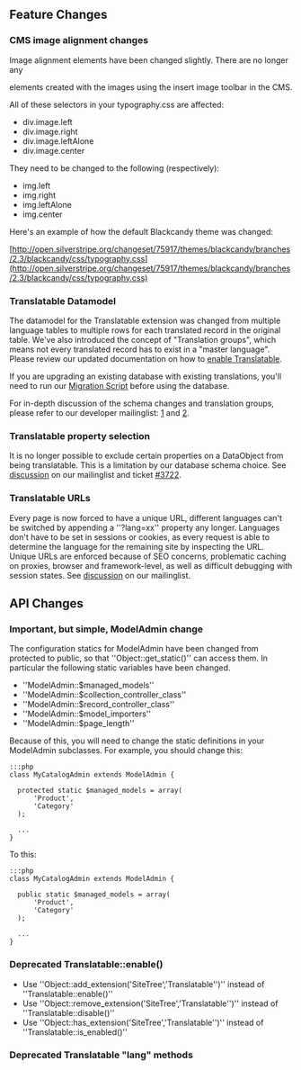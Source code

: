 ## Feature Changes

### CMS image alignment changes

Image alignment elements have been changed slightly. There are no longer any <DIV> elements created with the images
using the insert image toolbar in the CMS.

All of these selectors in your typography.css are affected:

*  div.image.left
*  div.image.right
*  div.image.leftAlone
*  div.image.center

They need to be changed to the following (respectively):

*  img.left
*  img.right
*  img.leftAlone
*  img.center

Here's an example of how the default Blackcandy theme was changed:

[http://open.silverstripe.org/changeset/75917/themes/blackcandy/branches/2.3/blackcandy/css/typography.css](http://open.silverstripe.org/changeset/75917/themes/blackcandy/branches/2.3/blackcandy/css/typography.css)

### Translatable Datamodel

The datamodel for the Translatable extension was changed from multiple language tables to multiple rows for each
translated record in the original table. We've also introduced the concept of "Translation groups", which means not
every translated record has to exist in a "master language". Please review our updated documentation on how to [enable
Translatable](http://doc.silverstripe.com/doku.php?id=multilingualcontent).

If you are upgrading an existing database with existing translations, you'll need to run our [Migration
Script](http://doc.silverstripe.com/doku.php?id=multilingualcontent#migrating_from_2.1_datamodel) before using the
database. 

For in-depth discussion of the schema changes and translation groups, please refer to our developer mailinglist:
[1](http://groups.google.com/group/silverstripe-dev/browse_thread/thread/91e26e1f78d3c1b4/bd276dd5bbc56283?lnk=gst&q=translatable#bd276dd5bbc56283)
and
[2](http://groups.google.com/group/silverstripe-dev/browse_thread/thread/575001296360a1cc/e3268963c6d8cef7?lnk=gst&q=translatable#e3268963c6d8cef7).

### Translatable property selection

It is no longer possible to exclude certain properties on a DataObject from being translatable. This is a limitation by
our database schema choice. See
[discussion](http://groups.google.com/group/silverstripe-dev/browse_thread/thread/2b3df26361d17119/be8f9f08a797bd43?lnk=gst&q=translatable#be8f9f08a797bd43)
on our mailinglist and ticket [#3722](http://open.silverstripe.com/ticket/3722).

### Translatable URLs

Every page is now forced to have a unique URL, different languages can't be switched by appending a ''?lang=xx''
property any longer. Languages don't have to be set in sessions or cookies, as every request is able to determine the
language for the remaining site by inspecting the URL. Unique URLs are enforced because of SEO concerns, problematic
caching on proxies, browser and framework-level, as well as difficult debugging with session states. See
[discussion](http://groups.google.com/group/silverstripe-dev/browse_thread/thread/17908f7318decfac/0c2b2e2a07ea6955?lnk=gst&q=translatable+url#0c2b2e2a07ea6955)
on our mailinglist.

## API Changes

### Important, but simple, ModelAdmin change

The configuration statics for ModelAdmin have been changed from protected to public, so that ''Object::get_static()''
can access them.  In particular the following static variables have been changed.

*  ''ModelAdmin::$managed_models''
*  ''ModelAdmin::$collection_controller_class''
*  ''ModelAdmin::$record_controller_class''
*  ''ModelAdmin::$model_importers''
*  ''ModelAdmin::$page_length''

Because of this, you will need to change the static definitions in your ModelAdmin subclasses.  For example, you should
change this:

	:::php
	class MyCatalogAdmin extends ModelAdmin {
	   
	  protected static $managed_models = array(
	      'Product',
	      'Category'
	  );
	 
	  ... 
	}


To this:

	:::php
	class MyCatalogAdmin extends ModelAdmin {
	   
	  public static $managed_models = array(
	      'Product',
	      'Category'
	  );
	 
	  ... 
	}



### Deprecated Translatable::enable()

 * Use ''Object::add_extension('SiteTree','Translatable'')'' instead of ''Translatable::enable()''
 * Use ''Object::remove_extension('SiteTree','Translatable'')'' instead of ''Translatable::disable()''
*  Use ''Object::has_extension('SiteTree','Translatable'')'' instead of ''Translatable::is_enabled()''

### Deprecated Translatable "lang" methods
